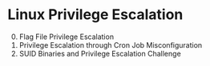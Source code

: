 # Linux Privilege Escalation

0. Flag File Privilege Escalation
1. Privilege Escalation through Cron Job Misconfiguration
2. SUID Binaries and Privilege Escalation Challenge